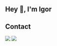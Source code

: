 ## Hey 👋, I'm Igor


## Contact
<a href="https://twitter.com/igorfarau" target="blank"><img src="https://img.shields.io/badge/Twitter-1DA1F2?style=for-the-badge&logo=twitter&logoColor=white"></a>
<a href="https://instagram.com/igorfarau" target="blank"><img src="https://img.shields.io/badge/Instagram-E4405F?style=for-the-badge&logo=instagram&logoColor=white" /></a>



<!---
igorfarau/igorfarau is a ✨ special ✨ repository because its `README.md` (this file) appears on your GitHub profile.
You can click the Preview link to take a look at your changes.
--->
